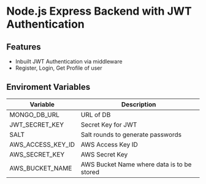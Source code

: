 # Node.js Express Backend with JWT Authentication

## Features
- Inbuilt JWT Authentication via middleware
- Register, Login, Get Profile of user

## Enviroment Variables

Variable | Description
---------|------------
MONGO_DB_URL | URL of DB
JWT_SECRET_KEY | Secret Key for JWT
SALT | Salt rounds to generate passwords
AWS_ACCESS_KEY_ID | AWS Access Key ID
AWS_SECRET_KEY | AWS Secret Key
AWS_BUCKET_NAME | AWS Bucket Name where data is to be stored